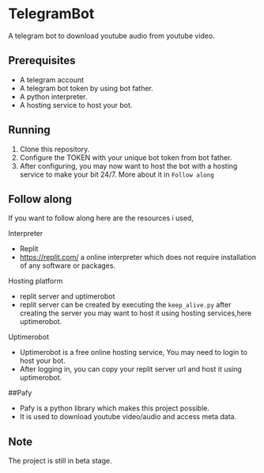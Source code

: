 # TelegramBot
A telegram bot to download youtube audio from youtube video.

## Prerequisites

- A telegram account
- A telegram bot token by using bot father.
- A python interpreter.
- A hosting service to host your bot.

## Running

1. Clone this repository.
2. Configure the TOKEN with your unique bot token from bot father.
3. After configuring, you may now want to host the bot with a hosting service to make your bit 24/7. More about it in `Follow along`
## Follow along

If you want to follow along here are the resources i used,

Interpreter

- Replit
- https://replit.com/ a online interpreter which does not require installation of any software or packages.

Hosting platform

- replit server and uptimerobot
- replit server can be created by executing the `keep_alive.py`
after creating the server you may want to host it using hosting services,here uptimerobot.

Uptimerobot

- Uptimerobot is a free online hosting service, You may need to login to host your bot.
- After logging in, you can copy your replit server url and host it using uptimerobot. 

##Pafy

- Pafy is a python library which makes this project possible.
- It is used to download youtube video/audio and access meta data.

## Note

The project is still in beta stage.

